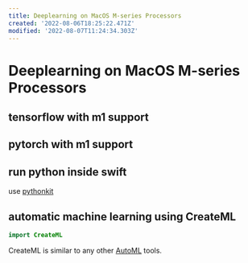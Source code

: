 ```yaml
---
title: Deeplearning on MacOS M-series Processors
created: '2022-08-06T18:25:22.471Z'
modified: '2022-08-07T11:24:34.303Z'
---
```


# Deeplearning on MacOS M-series Processors

## tensorflow with m1 support

## pytorch with m1 support

## run python inside swift

use [pythonkit](https://github.com/pvieito/PythonKit.git)

## automatic machine learning using CreateML

```swift
import CreateML
```

CreateML is similar to any other [AutoML]() tools.
